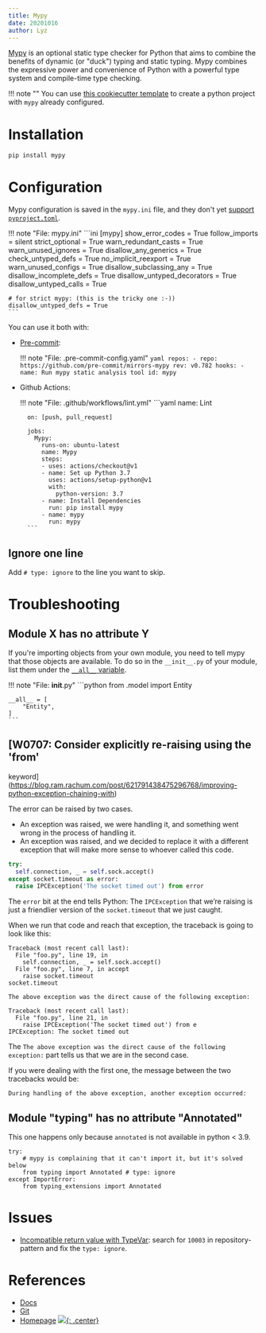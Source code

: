 ```yaml
---
title: Mypy
date: 20201016
author: Lyz
---
```


[Mypy](https://mypy.readthedocs.io/en/stable/) is an optional static type
checker for Python that aims to combine the benefits of dynamic (or "duck")
typing and static typing. Mypy combines the expressive power and convenience of
Python with a powerful type system and compile-time type checking.

!!! note ""
    You can use [this cookiecutter
    template](https://github.com/lyz-code/cookiecutter-python-project) to create
    a python project with `mypy` already configured.

# Installation

```bash
pip install mypy
```

# Configuration

Mypy configuration is saved in the `mypy.ini` file, and they don't yet [support
`pyproject.toml`](https://github.com/python/mypy/issues/5205).

!!! note "File: mypy.ini"
    ```ini
    [mypy]
    show_error_codes = True
    follow_imports = silent
    strict_optional = True
    warn_redundant_casts = True
    warn_unused_ignores = True
    disallow_any_generics = True
    check_untyped_defs = True
    no_implicit_reexport = True
    warn_unused_configs = True
    disallow_subclassing_any = True
    disallow_incomplete_defs = True
    disallow_untyped_decorators = True
    disallow_untyped_calls = True

    # for strict mypy: (this is the tricky one :-))
    disallow_untyped_defs = True
    ```

You can use it both with:

* [Pre-commit](ci.md#configuring-pre-commit):

    !!! note "File: .pre-commit-config.yaml"
        ```yaml
        repos:
        - repo: https://github.com/pre-commit/mirrors-mypy
          rev: v0.782
          hooks:
          - name: Run mypy static analysis tool
            id: mypy
        ```

* Github Actions:

    !!! note "File: .github/workflows/lint.yml"
        ```yaml
        name: Lint

        on: [push, pull_request]

        jobs:
          Mypy:
            runs-on: ubuntu-latest
            name: Mypy
            steps:
            - uses: actions/checkout@v1
            - name: Set up Python 3.7
              uses: actions/setup-python@v1
              with:
                python-version: 3.7
            - name: Install Dependencies
              run: pip install mypy
            - name: mypy
              run: mypy
        ```
## Ignore one line

Add `# type: ignore` to the line you want to skip.

# Troubleshooting

## Module X has no attribute Y

If you're importing objects from your own module, you need to tell mypy that
those objects are available. To do so in the `__init__.py` of your module, list
them under the [`__all__` variable](https://stackoverflow.com/a/35710527).

!!! note "File: __init__.py"
    ```python
    from .model import Entity

    __all__ = [
        "Entity",
    ]
    ```

## [W0707: Consider explicitly re-raising using the 'from'
keyword](https://blog.ram.rachum.com/post/621791438475296768/improving-python-exception-chaining-with)

The error can be raised by two cases.

* An exception was raised, we were handling it, and something went wrong in the
    process of handling it.
* An exception was raised, and we decided to replace it with a different
    exception that will make more sense to whoever called this code.

```python
try:
  self.connection, _ = self.sock.accept()
except socket.timeout as error:
  raise IPCException('The socket timed out') from error
```

The `error` bit at the end tells Python: The `IPCException` that we’re raising
is just a friendlier version of the `socket.timeout` that we just caught.

When we run that code and reach that exception, the traceback is going to look
like this:

```code
Traceback (most recent call last):
  File "foo.py", line 19, in
    self.connection, _ = self.sock.accept()
  File "foo.py", line 7, in accept
    raise socket.timeout
socket.timeout

The above exception was the direct cause of the following exception:

Traceback (most recent call last):
  File "foo.py", line 21, in
    raise IPCException('The socket timed out') from e
IPCException: The socket timed out
```

The `The above exception was the direct cause of the following exception:` part
tells us that we are in the second case.

If you were dealing with the first one, the message between the two tracebacks would be:

```code
During handling of the above exception, another exception occurred:
```

## Module "typing" has no attribute "Annotated"

This one happens only because `annotated` is not available in python < 3.9.

```
try:
    # mypy is complaining that it can't import it, but it's solved below
    from typing import Annotated # type: ignore
except ImportError:
    from typing_extensions import Annotated
```

# Issues

* [Incompatible return value with
    TypeVar](https://github.com/python/mypy/issues/10003): search for `10003` in
    repository-pattern and fix the `type: ignore`.

# References

* [Docs](https://mypy.readthedocs.io/en/stable/)
* [Git](https://github.com/python/mypy)
* [Homepage](http://mypy-lang.org/)
[![](not-by-ai.svg){: .center}](https://notbyai.fyi)
